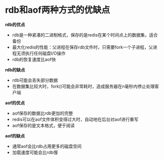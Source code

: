 rdb和aof两种方式的优缺点
=====

**rdb的优点**

- rdb是一种紧凑的二进制格式，保存的是redis在某个时间点上的数据集，适合备份
- 最大化redis的性能：父进程在保存rdb文件时，只需要fork一个子进程，父进程无须执行任何磁盘I/O操作
- rdb的恢复速度比aof快

**rdb的缺点**

- rdb可能会丢失部分数据
- 在数据集比较大时，fork()可能会非常耗时，造成服务器在n毫秒内停止处理客户端

**aof的优点**

- aof保存的数据比rdb更加的完整
- redis可以在aof文件体积变得过大时，自动地在后台对aof进行重写
- aof保存的是文本格式，便于阅读

**aof的缺点**

- 通常aof会比rdb占用更多的磁盘空间
- 加载速度可能会比rdb慢
